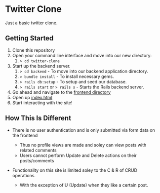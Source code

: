 # Twitter Clone
Just a basic twitter clone.

## Getting Started

1. Clone this repository
2. Open your command line interface and move into our new directory:
   1. `> cd twitter-clone`
3. Start up the backend server.
   1. `> cd backend` - To move into our backend application directory.
   2. `> bundle install` - To install necessary gems.
   3. `> rails db:setup` - To setup and seed our database.
   4. `> rails start` or `> rails s` - Starts the Rails backend server.
4. Go ahead and navigate to the [frontend directory](/frontend)  
5. Open up [index.html](/frontend/index.html)
6. Start interacting with the site!


## How This Is Different
* There is no user authentication and is only submitted via form data on the frontend
    * Thus no profile views are made and soley can view posts with related comments
    * Users cannot perform Update and Delete actions on their posts/comments
    
* Functionality on this site is limited soley to the C & R of CRUD operations.
    * With the exception of U (Update) when they like a certain post.